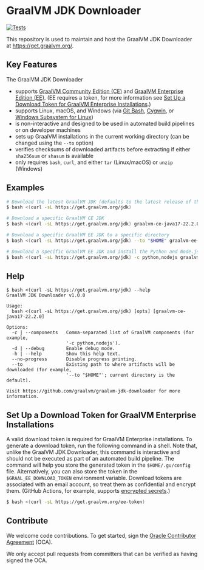 # GraalVM JDK Downloader

[![Tests](https://github.com/graalvm/graalvm-jdk-downloader/actions/workflows/main.yml/badge.svg)](https://github.com/graalvm/graalvm-jdk-downloader/actions/workflows/main.yml)

This repository is used to maintain and host the GraalVM JDK Downloader at https://get.graalvm.org/.

## Key Features

The GraalVM JDK Downloader

- supports [GraalVM Community Edition (CE)][ce] and [GraalVM Enterprise Edition (EE)][ee]. (EE requires a token, for more information see [Set Up a Download Token for GraalVM Enterprise Installations](#set-up-a-download-token-for-graalvm-enterprise-installations).)
- supports Linux, macOS, and Windows (via [Git Bash][git-bash], [Cygwin][cygwin], or [Windows Subsystem for Linux][wsl])
- is non-interactive and designed to be used in automated build pipelines or on developer machines
- sets up GraalVM installations in the current working directory (can be changed using the `--to` option)
- verifies checksums of downloaded artifacts before extracting if either `sha256sum` or `shasum` is available
- only requires `bash`, `curl`, and either `tar` (Linux/macOS) or `unzip` (Windows)


## Examples

```bash
# Download the latest GraalVM JDK (defaults to the latest release of the JDK and, if a token is found, to EE)
$ bash <(curl -sL https://get.graalvm.org/jdk)

# Download a specific GraalVM CE JDK
$ bash <(curl -sL https://get.graalvm.org/jdk) graalvm-ce-java17-22.2.0

# Download a specific GraalVM EE JDK to a specific directory
$ bash <(curl -sL https://get.graalvm.org/jdk) --to "$HOME" graalvm-ee-java17-22.3.0

# Download a specific GraalVM EE JDK and install the Python and Node.js runtimes
$ bash <(curl -sL https://get.graalvm.org/jdk) -c python,nodejs graalvm-ee-java17-22.3.0
```

## Help

```
$ bash <(curl -sL https://get.graalvm.org/jdk) --help
GraalVM JDK Downloader v1.0.0

Usage:
  bash <(curl -sL https://get.graalvm.org/jdk) [opts] [graalvm-ce-java17-22.2.0]

Options:
  -c | --components   Comma-separated list of GraalVM components (for example,
                      '-c python,nodejs').
  -d | --debug        Enable debug mode.
  -h | --help         Show this help text.
  --no-progress       Disable progress printing.
  --to                Existing path to where artifacts will be downloaded (for example,
                      '--to "$HOME"'; current directory is the default).

Visit https://github.com/graalvm/graalvm-jdk-downloader for more information.
```

## Set Up a Download Token for GraalVM Enterprise Installations

A valid download token is required for GraalVM Enterprise installations.
To generate a download token, run the following command in a shell.
Note that, unlike the GraalVM JDK Downloader, this command is interactive and should not be executed as part of an automated build pipeline.
The command will help you store the generated token in the `$HOME/.gu/config` file.
Alternatively, you can also store the token in the `$GRAAL_EE_DOWNLOAD_TOKEN` environment variable.
Download tokens are associated with an email account, so treat them as confidential and encrypt them. (GitHub Actions, for example, supports [encrypted secrets][gha-secrets].)

```bash
$ bash <(curl -sL https://get.graalvm.org/ee-token)
```

## Contribute

We welcome code contributions. To get started, sign the [Oracle Contributor Agreement][oca] (OCA).

We only accept pull requests from committers that can be verified as having signed the OCA.


[ce]: https://github.com/graalvm/graalvm-ce-builds/releases
[cygwin]: https://www.cygwin.com/
[ee]: https://www.oracle.com/downloads/graalvm-downloads.html
[gha-secrets]: https://docs.github.com/en/actions/security-guides/encrypted-secrets#creating-encrypted-secrets-for-a-repository
[git-bash]: https://git-scm.com/download/win
[oca]: https://oca.opensource.oracle.com
[wsl]: https://docs.microsoft.com/en-us/windows/wsl/install
